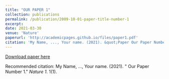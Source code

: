 ```yaml
---
title: "OUR PAPER 1"
collection: publications
permalink: /publication/2009-10-01-paper-title-number-1
excerpt:
date: 2021-03-30
venue: 'Nature'
paperurl: 'http://academicpages.github.io/files/paper1.pdf'
citation: 'My Name, ..., Your name. (2021). &quot;Paper Our Paper Number 1.&quot; <i> Nature 1</i>. 1(1).'
---
```


[Download paper here](http://academicpages.github.io/files/paper1.pdf)

Recommended citation: My Name, ..., Your name. (2021). " Our Paper Number 1." <i>Nature 1</i>. 1(1).
